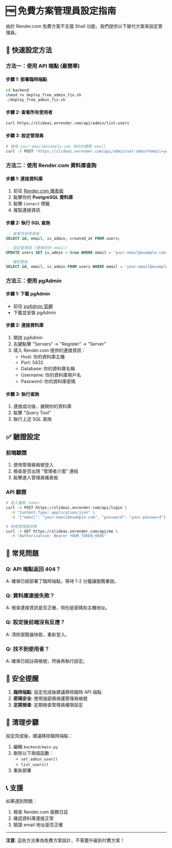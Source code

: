 # 🆓 免費方案管理員設定指南

由於 Render.com 免費方案不支援 Shell 功能，我們提供以下替代方案來設定管理員。

## 🚀 快速設定方法

### 方法一：使用 API 端點 (最簡單)

#### 步驟 1: 部署臨時端點
```bash
cd backend
chmod +x deploy_free_admin_fix.sh
./deploy_free_admin_fix.sh
```

#### 步驟 2: 查看所有使用者
```bash
curl https://slideai.onrender.com/api/admin/list-users
```

#### 步驟 3: 設定管理員
```bash
# 替換 your-email@example.com 為你的實際 email
curl -X POST 'https://slideai.onrender.com/api/admin/set-admin?email=your-email@example.com'
```

### 方法二：使用 Render.com 資料庫查詢

#### 步驟 1: 連接資料庫
1. 前往 [Render.com 儀表板](https://dashboard.render.com)
2. 點擊你的 **PostgreSQL 資料庫**
3. 點擊 `Connect` 標籤
4. 複製連接資訊

#### 步驟 2: 執行 SQL 查詢
```sql
-- 查看所有使用者
SELECT id, email, is_admin, created_at FROM users;

-- 設定管理員 (替換你的 email)
UPDATE users SET is_admin = true WHERE email = 'your-email@example.com';

-- 確認更新
SELECT id, email, is_admin FROM users WHERE email = 'your-email@example.com';
```

### 方法三：使用 pgAdmin

#### 步驟 1: 下載 pgAdmin
- 前往 [pgAdmin 官網](https://www.pgadmin.org/)
- 下載並安裝 pgAdmin

#### 步驟 2: 連接資料庫
1. 開啟 pgAdmin
2. 右鍵點擊 "Servers" → "Register" → "Server"
3. 填入 Render.com 提供的連接資訊：
   - Host: 你的資料庫主機
   - Port: 5432
   - Database: 你的資料庫名稱
   - Username: 你的資料庫用戶名
   - Password: 你的資料庫密碼

#### 步驟 3: 執行查詢
1. 連接成功後，展開你的資料庫
2. 點擊 "Query Tool"
3. 執行上述 SQL 查詢

## ✅ 驗證設定

### 前端驗證
1. 使用管理員帳號登入
2. 檢查是否出現 "管理者介面" 連結
3. 點擊進入管理員儀表板

### API 驗證
```bash
# 登入獲取 token
curl -X POST https://slideai.onrender.com/api/login \
  -H "Content-Type: application/json" \
  -d '{"email": "your-email@example.com", "password": "your-password"}'

# 檢查管理員狀態
curl -X GET https://slideai.onrender.com/api/me \
  -H "Authorization: Bearer YOUR_TOKEN_HERE"
```

## 🚨 常見問題

### Q: API 端點返回 404？
A: 確保已經部署了臨時端點，等待 1-2 分鐘讓服務重啟。

### Q: 資料庫連接失敗？
A: 檢查連接資訊是否正確，特別是密碼和主機地址。

### Q: 設定後前端沒有反應？
A: 清除瀏覽器快取，重新登入。

### Q: 找不到使用者？
A: 確保已經註冊帳號，然後再執行設定。

## 🔐 安全提醒

1. **臨時端點**: 設定完成後建議移除臨時 API 端點
2. **密碼安全**: 使用強密碼保護管理員帳號
3. **定期檢查**: 定期檢查管理員權限設定

## 🧹 清理步驟

設定完成後，建議移除臨時端點：

1. 編輯 `backend/main.py`
2. 刪除以下兩個函數：
   - `set_admin_user()`
   - `list_users()`
3. 重新部署

## 📞 支援

如果遇到問題：
1. 檢查 Render.com 服務日誌
2. 確認資料庫連接正常
3. 驗證 email 地址是否正確

---

**注意**: 這些方法專為免費方案設計，不需要升級到付費方案！ 